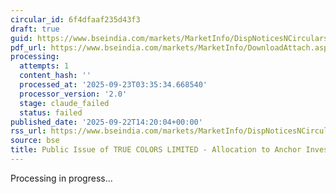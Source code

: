 ```yaml
---
circular_id: 6f4dfaaf235d43f3
draft: true
guid: https://www.bseindia.com/markets/MarketInfo/DispNoticesNCirculars.aspx?Noticeid={E028F64D-487D-499B-80CF-EC300B47EC49}&noticeno=20250922-53&dt=09/22/2025&icount=53&totcount=58&flag=0
pdf_url: https://www.bseindia.com/markets/MarketInfo/DownloadAttach.aspx?id=20250922-53&attachedId=05e3a5b5-e300-4452-981a-09feace5e9ff
processing:
  attempts: 1
  content_hash: ''
  processed_at: '2025-09-23T03:35:34.668540'
  processor_version: '2.0'
  stage: claude_failed
  status: failed
published_date: '2025-09-22T14:20:04+00:00'
rss_url: https://www.bseindia.com/markets/MarketInfo/DispNoticesNCirculars.aspx?Noticeid={E028F64D-487D-499B-80CF-EC300B47EC49}&noticeno=20250922-53&dt=09/22/2025&icount=53&totcount=58&flag=0
source: bse
title: Public Issue of TRUE COLORS LIMITED - Allocation to Anchor Investors.
---
```


Processing in progress...